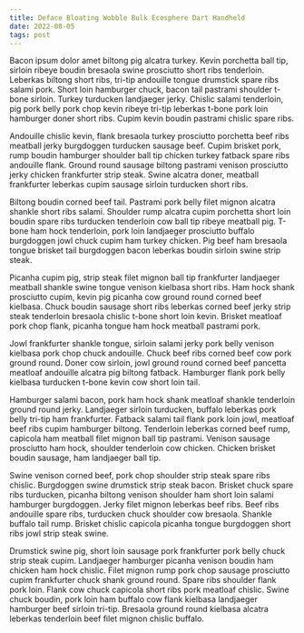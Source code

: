 ```yaml
---
title: Deface Bloating Wobble Bulk Ecosphere Dart Handheld
date: 2022-08-05
tags: post
---
```


Bacon ipsum dolor amet biltong pig alcatra turkey.  Kevin porchetta ball tip, sirloin ribeye boudin bresaola swine prosciutto short ribs tenderloin.  Leberkas biltong short ribs, tri-tip andouille tongue drumstick spare ribs salami pork.  Short loin hamburger chuck, bacon tail pastrami shoulder t-bone sirloin.  Turkey turducken landjaeger jerky.  Chislic salami tenderloin, pig pork belly pork chop kevin ribeye tri-tip leberkas t-bone pork loin hamburger doner short ribs.  Cupim kevin boudin pastrami chislic spare ribs.

Andouille chislic kevin, flank bresaola turkey prosciutto porchetta beef ribs meatball jerky burgdoggen turducken sausage beef.  Cupim brisket pork, rump boudin hamburger shoulder ball tip chicken turkey fatback spare ribs andouille flank.  Ground round sausage biltong pastrami venison prosciutto jerky chicken frankfurter strip steak.  Swine alcatra doner, meatball frankfurter leberkas cupim sausage sirloin turducken short ribs.

Biltong boudin corned beef tail.  Pastrami pork belly filet mignon alcatra shankle short ribs salami.  Shoulder rump alcatra cupim porchetta short loin boudin spare ribs turducken tenderloin cow ball tip ribeye meatball pig.  T-bone ham hock tenderloin, pork loin landjaeger prosciutto buffalo burgdoggen jowl chuck cupim ham turkey chicken.  Pig beef ham bresaola tongue brisket tail burgdoggen bacon leberkas boudin sirloin swine strip steak.

Picanha cupim pig, strip steak filet mignon ball tip frankfurter landjaeger meatball shankle swine tongue venison kielbasa short ribs.  Ham hock shank prosciutto cupim, kevin pig picanha cow ground round corned beef kielbasa.  Chuck boudin sausage short ribs leberkas corned beef jerky strip steak tenderloin bresaola chislic t-bone short loin kevin.  Brisket meatloaf pork chop flank, picanha tongue ham hock meatball pastrami pork.

Jowl frankfurter shankle tongue, sirloin salami jerky pork belly venison kielbasa pork chop chuck andouille.  Chuck beef ribs corned beef cow pork ground round.  Doner cow sirloin, jowl ground round corned beef pancetta meatloaf andouille alcatra pig biltong fatback.  Hamburger flank pork belly kielbasa turducken t-bone kevin cow short loin tail.

Hamburger salami bacon, pork ham hock shank meatloaf shankle tenderloin ground round jerky.  Landjaeger sirloin turducken, buffalo leberkas pork belly tri-tip ham frankfurter.  Fatback salami tail flank pork loin jowl, meatloaf beef ribs cupim hamburger biltong.  Tenderloin leberkas corned beef rump, capicola ham meatball filet mignon ball tip pastrami.  Venison sausage prosciutto ham hock, shoulder tenderloin cow chicken.  Chicken brisket boudin sausage, ham landjaeger ball tip.

Swine venison corned beef, pork chop shoulder strip steak spare ribs chislic.  Burgdoggen swine drumstick strip steak bacon.  Brisket chuck spare ribs turducken, picanha biltong venison shoulder ham short loin salami hamburger burgdoggen.  Jerky filet mignon leberkas beef ribs.  Beef ribs andouille spare ribs, turducken chuck shoulder cow bresaola.  Shankle buffalo tail rump.  Brisket chislic capicola picanha tongue burgdoggen short ribs jowl strip steak swine.

Drumstick swine pig, short loin sausage pork frankfurter pork belly chuck strip steak cupim.  Landjaeger hamburger picanha venison boudin ham chicken ham hock chislic.  Filet mignon rump pork chop sausage prosciutto cupim frankfurter chuck shank ground round.  Spare ribs shoulder flank pork loin.  Flank cow chuck capicola short ribs pork meatloaf chislic.  Swine chuck boudin, pork loin ham buffalo cow flank kielbasa landjaeger hamburger beef sirloin tri-tip.  Bresaola ground round kielbasa alcatra leberkas tenderloin beef filet mignon chislic buffalo.